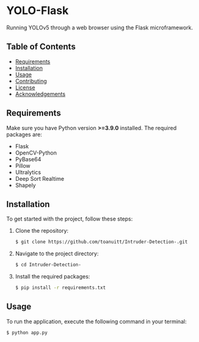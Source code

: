 # YOLO-Flask

Running YOLOv5 through a web browser using the Flask microframework.

## Table of Contents
- [Requirements](#requirements)
- [Installation](#installation)
- [Usage](#usage)
- [Contributing](#contributing)
- [License](#license)
- [Acknowledgements](#acknowledgements)

## Requirements

Make sure you have Python version **>=3.9.0** installed. The required packages are:

- Flask
- OpenCV-Python
- PyBase64
- Pillow
- Ultralytics
- Deep Sort Realtime
- Shapely

## Installation

To get started with the project, follow these steps:

1. Clone the repository:
    ```bash
    $ git clone https://github.com/toanuitt/Intruder-Detection-.git
    ```

2. Navigate to the project directory:
    ```bash
    $ cd Intruder-Detection-
    ```

3. Install the required packages:
    ```bash
    $ pip install -r requirements.txt
    ```

## Usage

To run the application, execute the following command in your terminal:
```bash
$ python app.py
